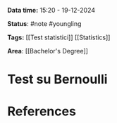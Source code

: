 **Data time:** 15:20 - 19-12-2024

**Status**: #note #youngling 

**Tags:** [[Test statistici]] [[Statistics]]

**Area**: [[Bachelor's Degree]]
# Test su Bernoulli


# References